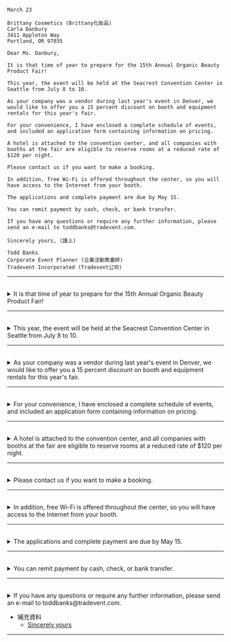 ```
March 23

Brittany Cosmetics (Brittany化妝品)
Carla Danbury
3411 Appleton Way
Portland, OR 97035

Dear Ms. Danbury,

It is that time of year to prepare for the 15th Annual Organic Beauty Product Fair! 

This year, the event will be held at the Seacrest Convention Center in Seattle from July 8 to 10.

As your company was a vendor during last year's event in Denver, we would like to offer you a 15 percent discount on booth and equipment rentals for this year's fair.

For your convenience, I have enclosed a complete schedule of events, and included an application form containing information on pricing.

A hotel is attached to the convention center, and all companies with booths at the fair are eligible to reserve rooms at a reduced rate of $120 per night. 

Please contact us if you want to make a booking. 

In addition, free Wi-Fi is offered throughout the center, so you will have access to the Internet from your booth.

The applications and complete payment are due by May 15.

You can remit payment by cash, check, or bank transfer. 

If you have any questions or require any further information, please send an e-mail to toddbanks@tradevent.com.

Sincerely yours, (謹上)

Todd Banks
Corporate Event Planner (企業活動策畫師)
Tradevent Incorporated (Tradevent公司)
```

---
<br>

<details>
  <summary>
    It is that time of year to prepare for the 15th Annual Organic Beauty Product Fair! 
  </summary>

  - **主詞 :** 是 "It"，這是一個形式主語，真正的主詞是後面的不定式片語 "to prepare for the 15th Annual Organic Beauty Product Fair"。
  - **動詞 :** 是 "is"，表示存在或發生。
  - **補語 :** 是 "that time of year to prepare for the 15th Annual Organic Beauty Product Fair"，這個片語補充說明了主詞 "It" 的內容，表示現在是為第15屆有機美容產品博覽會做準備的時候。
  - **单字解析：**
    - 「It」是虚拟主语，用来引导无生命的事物或概念。
    - 「is」是动词「to be」的现在时第三人称单数形式，表示存在或状态。
    - 「that time of year」是名词短语，表示一年中的某个特定时期。
    - 「to prepare」是不定式短语，表示做准备。
    - 「for」是介词，表示为...做准备。
    - 「the 15th Annual Organic Beauty Product Fair」是特定事件的名词短语，表示第15届年度有机美容产品博览会。
  > 總的來說，這個句子強調現在是為第15屆有機美容產品博覽會做準備的時候，文法結構清晰，描述了一個特定的準備行動。
</details>

---
<br>

<details>
  <summary>
    This year, the event will be held at the Seacrest Convention Center in Seattle from July 8 to 10.
  </summary>

  - **主詞 :** 是 "the event"，指的是正在描述的活動。
  - **動詞 :** 是 "will be held"，表示活動的舉辦行動。
  - **修飾語 :**
    - 地方副詞 at the Seacrest Convention Center 是特定地点的名词短语，表示Seacrest会议中心。
    - 時間副詞 in Seattle from July 8 to 10 是日期范围的名词短语，表示7月8日至10日。
  - **单字解析：**
    - 「This year」是时间短语，表示今年。
    - 「the event」是名词短语，表示有机美容产品博览会。
    - 「will be held」是将来进行时的被动语态，表示将要举行。
    - 「at」是介词，表示在...上。
    - "Seacrest Convention Center" - 西克雷斯特會議中心
    - "Seattle" - 是地名，表示西雅图。
    - 「in」是介词，表示在...中。
    - 「from」是介词，表示从...到...。
  > 總的來說，這個句子清晰地描述了活動的舉辦地點和時間，使用了正確的文法結構，提供了詳細的信息。
</details>

---
<br>

<details>
  <summary>
    As your company was a vendor during last year's event in Denver, we would like to offer you a 15 percent discount on booth and equipment rentals for this year's fair.
  </summary>

  - **從屬子句 : As your company was a vendor during last year's event in Denver**
    - 「As」是连词，引导原因或条件。
    - 主詞是 "your company"，指的是特定的公司。
    - 動詞是 "was"，過去式，表示動作發生在過去。
    - 補語是 "a vendor during last year's event in Denver"，表示去年丹佛展会的供应商。
  
  - **主要子句 : we would like to offer you a 15 percent discount on booth and equipment rentals for this year's fair**
    - 主詞是 "we"，指的是進行動作的主體。
    - 動詞是 "would like to offer"，表示一種願望或提議。
    - 間接受詞是 "you"，指的是對象，即特定的公司。
    - 直接受詞是 "a 15 percent discount on booth and equipment rentals for this year's fair"，這裡描述了提供的具體內容。
  
  - **单字解析：**
    - 「As」是连词，引导原因或条件。
    - 「your company」是名词短语，表示你的公司。
    - 「was」是动词「to be」的过去时，表示过去的状态。
    - 「a vendor」是名词短语，表示一个供应商。
    - 「during」是介词，表示在...期间。
    - 「last year's event」是名词短语，表示去年的活动。
    - 「in Denver」是地点短语，表示在丹佛。
    - 「we」是主语，表示发出建议的公司。
    - 「would like to offer」是愿意提供的表达方式。
    - 「you」是宾语，表示对方（指的是你的公司）。
    - 「a 15 percent discount」是名词短语，表示15%的折扣。
    - 「on」是介词，表示在...上。
    - "booth" 攤位
    - "equipment" 設備
    - "rentals" 租金
    - 「for this year's fair」是时间短语，表示今年的博览会。
  
  > 總的來說，這個複合句清楚地表達了公司提供折扣的意圖，並提供了與公司過去參與活動的背景信息。
</details>

---
<br>

<details>
  <summary>
    For your convenience, I have enclosed a complete schedule of events, and included an application form containing information on pricing.
  </summary>

  - 副詞子句的修飾語是 "For your convenience"，強調了附上這些資料是為了方便收件者。
  - 主詞是 "I"，指的是發送者。
  - 動詞是 "have enclosed"，表示已經附上了。
  - 受詞是 「a complete schedule of events, and included an application form containing information on pricing」，提供了关于封入文件的详细信息。
  - **單字：**
    - "convenience" 便利、方便
    - "enclosed" 附上
    - "complete" 完整的
    - "schedule" 時間表、日程
    - "events" 活動、事件
    - "application form" 申請表
    - "pricing" 定價、價格
  > 總的來說，這個句子清楚地表達了附上完整事件時間表的原因，並提供了一個強調方便性的副詞子句。
</details>

---
<br>

<details>
  <summary>
    A hotel is attached to the convention center, and all companies with booths at the fair are eligible to reserve rooms at a reduced rate of $120 per night. 
  </summary>

  - **主要子句 : A hotel is attached to the convention center**
    - 主詞是 "A hotel"，指的是特定的酒店。
    - 動詞是 "is attached to"，表示酒店與會議中心相連。
    - 受詞是「the convention center」表示会议中心。
  
  - **對等子句 : and all companies with booths at the fair are eligible to reserve rooms at a reduced rate of $120 per night**
    - 主詞是 "all companies with booths at the fair"，指的是在博覽會上有攤位的所有公司。
    - 動詞是 "are eligible to reserve"，表示公司有資格預訂。
    - 受詞是 "rooms at a reduced rate of $120 per night"，描述了資格預訂的具體條件。
  
  - **單字：**
    - "hotel" 酒店
    - "attached" 附屬的、連接的
    - "convention center" 會議中心
    - "companies" 公司
    - "booths" 攤位
    - "fair" 博覽會
    - "eligible" 有資格的
    - "reserve" 預訂
    - "rooms" 房間
    - "reduced rate" 降價率
    - "$120 per night" 每晚120美元
  
  > 總的來說，這個複合句清晰地表達了酒店與會議中心相連，並提供了公司有資格以優惠價格預訂房間的條件。
</details>

---
<br>

<details>
  <summary>
    Please contact us if you want to make a booking.
  </summary>

  - **主要子句 : Please contact us**
    - 主詞是 "you"，指的是對方（受話者）。
    - 動詞是 "contact"，表示動作為聯絡。
    - 受詞是 "us"，指的是發話者或公司，表示聯絡的對象。
  
  - **從屬子句 : if you want to make a booking**
    - 主詞是 "you"，也是指的是對方。
    - 動詞是 "want to make"，表示對預訂的意願。
    - 受詞是 "a booking"，指的是預訂。
  
  - **單字：**
    - "contact" 聯絡
    - "us" 我們
    - "if" 如果
    - "want" 想要
    - "make" 做、進行
    - "a booking" 一個預訂
  
  > 總的來說，這個句子清楚地表達了一種邀請，如果對方想要預訂，請聯絡發話者。文法結構簡單明了。
</details>

---
<br>

<details>
  <summary>
    In addition, free Wi-Fi is offered throughout the center, so you will have access to the Internet from your booth.
  </summary>

  - **主要子句 : free Wi-Fi is offered throughout the center**
    - 主詞是 "Free Wi-Fi"，指的是免費的無線網絡。
    - 動詞是 "is offered"，表示提供。
    - 修飾語是 "throughout the center"，強調了無線網絡的範圍。
  
  - **對等子句 : so you will have access to the Internet from your booth**
    - 主詞是 "you"，指的是對方（受話者）。
    - 動詞是 "will have"，表示將擁有。
    - 受詞是 "access to the Internet"，表示對互聯網的使用權限。

  
  - **補稱**
    - "In addition" 的使用在句子開頭表示此為補充信息的引入，額外提供了有關無線網絡的信息。
    - "so" 用作連接詞，引導結果子句，表明由於提供了免費無線網絡，因此可以在攤位上使用互聯網。
  
  - **單字：**
    - "Free Wi-Fi" 免費無線網絡
    - "offered" 提供
    - "throughout" 在整個...範圍內
    - "center" 中心、會議中心
    - "so" 所以、因此
    - "will have access" 將擁有使用權限
    - "to the Internet" 對互聯網的
  
  > 整體而言，這個句子清晰地傳達了免費 Wi-Fi 在整個中心提供，從而使攤位上的人能夠使用互聯網。
</details>

---
<br>

<details>
  <summary>
    The applications and complete payment are due by May 15.
  </summary>

  - 主詞是 "The applications and complete payment"，指的是申請和完整的付款。
  - 動詞是 "are" 表示狀態。
  - 補語是 "due" 到期的、應支付的。
  - 修飾語
    - 時間副詞是 "by May 15"，表示截止日期是5月15日。
  - **单字解析：**
    - 「The applications」是名词短语，表示申请。
    - 「and」是连接两个并列成分的连词。
    - 「complete payment」是名词短语，表示完整的付款。
    - 「are due」是动词短语，表示到期。
    - 「by」是介词，表示在某个日期之前。
    - 「May 15」是日期，表示5月15日。
  > 總的來說，這個句子清晰地表達了申請和完整付款的截止日期是5月15日。
</details>

---
<br>

<details>
  <summary>
    You can remit payment by cash, check, or bank transfer. 
  </summary>

- 主詞是 "You"，指的是受話者，即那些需要付款的人。
- 動詞是 "can remit"，表示可以匯款。
- 受詞是 "payment"，表示付款的內容。
- 修飾語
  - 是 "by cash, check, or bank transfer"，表示可以使用現金、支票或銀行轉帳進行付款。
- **單字：**
  - "remittance" 匯款、付款
  - "payment" 付款
  - "by" 以...方式
  - "cash" 現金
  - "check" 支票
  - "bank transfer" 銀行轉帳
> 總的來說，這個句子清晰地表達了付款的方式，提供了多種選擇，即現金、支票或銀行轉帳。文法結構簡單直接。
</details>

---
<br>

<details>
  <summary>
    If you have any questions or require any further information, please send an e-mail to toddbanks@tradevent.com.
  </summary>

  - **從屬子句 : If you have any questions or require any further information**
    - 主詞是 "you"。
    - 動詞
      - "have"，表示擁有或有。
      - "require"，表示需要。
    - 受詞是 "any questions"、"further information"，表示問題或進一步信息。
  
  - **主要子句 : please send an e-mail to toddbanks@tradevent.com**
    - 主詞是 "you"（暗含在動詞 "have" 中），指的是受話者，即那些有問題或需要進一步信息的人。
    - 動詞是 "please send"，表示請求發送。
    - 受詞是 "an e-mail"，表示發送的對象。
    - 修飾語
      - "to toddbanks@tradevent.com"，表示電子郵件的接收方。 
  
  - **單字：**
    - "questions" 問題
    - "require" 需要
    - "further information" 進一步的信息
    - "send" 發送
    - "e-mail" 電子郵件
    - "to" 到
    - "toddbanks@tradevent.com" 電子郵件接收方的地址
  
  > 總的來說，這個句子清楚地表達了當有問題或需要進一步信息時，請發送電子郵件到指定的地址。條件子句的使用使得這個句子能夠有更多的上下文和意義。
</details>

- 補充資料
  - [Sincerely yours](https://www.vogue.com.tw/lifestyle/article/end-an-mail "Sincerely yours") 
---
<br>
